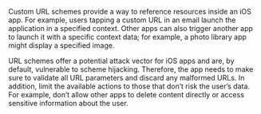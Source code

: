 Custom URL schemes provide a way to reference resources inside an iOS app. For example, users tapping a custom URL in an
email launch the application in a specified context. Other apps can also trigger another app to launch it with a
specific context data; for example, a photo library app might display a specified image.

URL schemes offer a potential attack vector for iOS apps and are, by default, vulnerable to scheme hijacking.
Therefore, the app needs to make sure to validate all URL parameters and discard any
malformed URLs. In addition, limit the available actions to those that don’t risk the user’s data. For example, don’t
allow other apps to delete content directly or access sensitive information about the user.